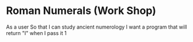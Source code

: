# Roman Numerals (Work Shop)

As a user
So that I can study ancient numerology 
I want a program that will return "I" when I pass it 1